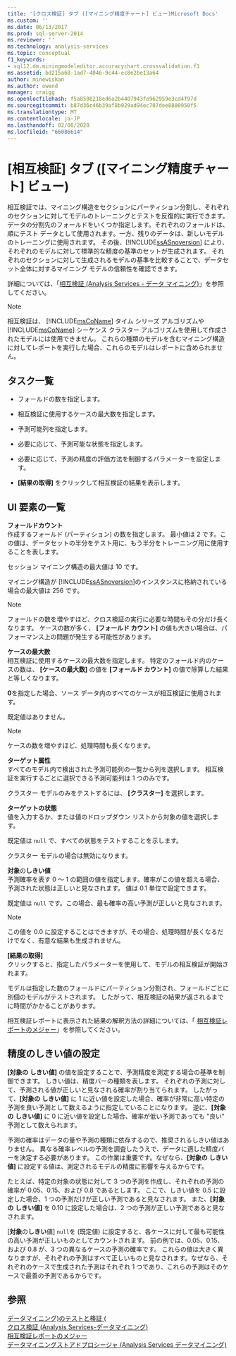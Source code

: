 ```yaml
---
title: '[クロス検証] タブ ([マイニング精度チャート] ビュー)Microsoft Docs'
ms.custom: ''
ms.date: 06/13/2017
ms.prod: sql-server-2014
ms.reviewer: ''
ms.technology: analysis-services
ms.topic: conceptual
f1_keywords:
- sql12.dm.miningmodeleditor.accuracychart.crossvalidation.f1
ms.assetid: bd215a68-1ad7-4046-9c44-ec8e2be13a64
author: minewiskan
ms.author: owend
manager: craigg
ms.openlocfilehash: f5a8508218ed6a2b4407943fe962959e3cd4f97d
ms.sourcegitcommit: b87d36c46b39af8b929ad94ec707dee8800950f5
ms.translationtype: MT
ms.contentlocale: ja-JP
ms.lasthandoff: 02/08/2020
ms.locfileid: "66086614"
---
```

# <a name="cross-validation-tab-mining-accuracy-chart-view"></a>[相互検証] タブ ([マイニング精度チャート] ビュー)
  相互検証では、マイニング構造をセクションにパーティション分割し、それぞれのセクションに対してモデルのトレーニングとテストを反復的に実行できます。 データの分割先のフォールドをいくつか指定します。それぞれのフォールドは、順にテスト データとして使用されます。一方、残りのデータは、新しいモデルのトレーニングに使用されます。 その後、[!INCLUDE[ssASnoversion](../includes/ssasnoversion-md.md)] により、それぞれのモデルに対して標準的な精度の基準のセットが生成されます。 それぞれのセクションに対して生成されるモデルの基準を比較することで、データセット全体に対するマイニング モデルの信頼性を確認できます。  
  
 詳細については、「[相互検証 (Analysis Services - データ マイニング)](data-mining/cross-validation-analysis-services-data-mining.md)」を参照してください。  
  
> [!NOTE]  
>  相互検証は、 [!INCLUDE[msCoName](../includes/msconame-md.md)] タイム シリーズ アルゴリズムや [!INCLUDE[msCoName](../includes/msconame-md.md)] シーケンス クラスター アルゴリズムを使用して作成されたモデルには使用できません。 これらの種類のモデルを含むマイニング構造に対してレポートを実行した場合、これらのモデルはレポートに含められません。  
  
## <a name="task-list"></a>タスク一覧  
  
-   フォールドの数を指定します。  
  
-   相互検証に使用するケースの最大数を指定します。  
  
-   予測可能列を指定します。  
  
-   必要に応じて、予測可能な状態を指定します。  
  
-   必要に応じて、予測の精度の評価方法を制御するパラメーターを設定します。  
  
-   
  **[結果の取得]** をクリックして相互検証の結果を表示します。  
  
## <a name="uielement-list"></a>UI 要素の一覧  
 **フォールドカウント**  
 作成するフォールド (パーティション) の数を指定します。 最小値は 2 です。この値は、データセットの半分をテスト用に、もう半分をトレーニング用に使用することを表します。  
  
 セッション マイニング構造の最大値は 10 です。  
  
 マイニング構造が [!INCLUDE[ssASnoversion](../includes/ssasnoversion-md.md)]のインスタンスに格納されている場合の最大値は 256 です。  
  
> [!NOTE]  
>  フォールドの数を増やすほど、クロス検証の実行に必要な時間もその分だけ長くなります。 ケースの数が多く、 **[フォールド カウント]** の値も大きい場合は、パフォーマンス上の問題が発生する可能性があります。  
  
 **ケースの最大数**  
 相互検証に使用するケースの最大数を指定します。 特定のフォールド内のケースの数は、 **[ケースの最大数]** の値を **[フォールド カウント]** の値で除算した結果と等しくなります。  
  
 
  **0**を指定した場合、ソース データ内のすべてのケースが相互検証に使用されます。  
  
 既定値はありません。  
  
> [!NOTE]  
>  ケースの数を増やすほど、処理時間も長くなります。  
  
 **ターゲット属性**  
 すべてのモデル内で検出された予測可能列の一覧から列を選択します。 相互検証を実行するごとに選択できる予測可能列は 1 つのみです。  
  
 クラスター モデルのみをテストするには、 **[クラスター]** を選択します。  
  
 **ターゲットの状態**  
 値を入力するか、または値のドロップダウン リストから対象の値を選択します。  
  
 既定値は `null` で、すべての状態をテストすることを示します。  
  
 クラスター モデルの場合は無効になります。  
  
 **対象**の**しきい値**    
 予測確率を表す 0 ～ 1 の範囲の値を指定します。確率がこの値を超える場合、予測された状態は正しいと見なされます。 値は 0.1 単位で設定できます。  
  
 既定値は `null` です。この場合、最も確率の高い予測が正しいと見なされます。  
  
> [!NOTE]  
>  この値を 0.0 に設定することはできますが、その場合、処理時間が長くなるだけでなく、有意な結果も生成されません。  
  
 **[結果の取得]**  
 クリックすると、指定したパラメーターを使用して、モデルの相互検証が開始されます。  
  
 モデルは指定した数のフォールドにパーティション分割され、フォールドごとに別個のモデルがテストされます。 したがって、相互検証の結果が返されるまでに時間がかかることがあります。  
  
 相互検証レポートに表示された結果の解釈方法の詳細については、「 [相互検証レポートのメジャー](data-mining/measures-in-the-cross-validation-report.md)」を参照してください。  
  
## <a name="setting-the-accuracy-threshold"></a>精度のしきい値の設定  
 
  **[対象の** **しきい値]** の値を設定することで、予測精度を測定する場合の基準を制御できます。 しきい値は、精度バーの種類を表します。 それぞれの予測に対して、予測される値が正しいと見なされる確率が割り当てられます。 したがって、**[対象の** **しきい値]** に 1 に近い値を設定した場合、確率が非常に高い特定の予測を良い予測として数えるように指定していることになります。 逆に、**[対象の** **しきい値]** に 0 に近い値を設定した場合、確率が低い予測であっても "良い" 予測として数えられます。  
  
 予測の確率はデータの量や予測の種類に依存するので、推奨されるしきい値はありません。 異なる確率レベルの予測を調査したうえで、データに適した精度バーを決定する必要があります。 この作業は重要です。なぜなら、**[対象の** **しきい値]** に設定する値は、測定されるモデルの精度に影響を与えるからです。  
  
 たとえば、特定の対象の状態に対して 3 つの予測を作成し、それぞれの予測の確率が 0.05、0.15、および 0.8 であるとします。 ここで、しきい値を 0.5 に設定した場合、1 つの予測だけが正しい予測であると見なされます。 また、**[対象の** **しきい値]** を 0.10 に設定した場合は、2 つの予測が正しい予測であると見なされます。  
  
 [**対象**の**しきい**値] `null`を (既定値) に設定すると、各ケースに対して最も可能性の高い予測が正しいものとしてカウントされます。 前の例では、0.05、0.15、および 0.8 が、3 つの異なるケースの予測の確率です。 これらの値は大きく異なりますが、それぞれの予測はすべて正しいものと見なされます。なぜなら、それぞれのケースで生成された予測はそれぞれ 1 つであり、これらの予測はそのケースで最善の予測であるからです。  
  
## <a name="see-also"></a>参照  
 [データマイニング&#41;のテストと検証 &#40;](data-mining/testing-and-validation-data-mining.md)   
 [クロス検証 &#40;Analysis Services-データマイニング&#41;](data-mining/cross-validation-analysis-services-data-mining.md)   
 [相互検証レポートのメジャー](data-mining/measures-in-the-cross-validation-report.md)   
 [データマイニングストアドプロシージャ &#40;Analysis Services データマイニング&#41;](/sql/analysis-services/data-mining/data-mining-stored-procedures-analysis-services-data-mining)  
  
  
